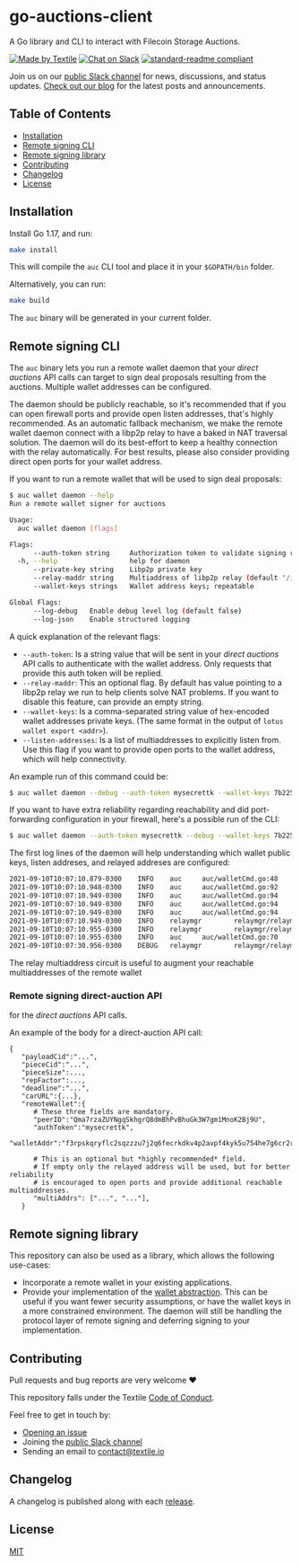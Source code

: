 # go-auctions-client
A Go library and CLI to interact with Filecoin Storage Auctions.

[![Made by Textile](https://img.shields.io/badge/made%20by-Textile-informational.svg)](https://textile.io)
[![Chat on Slack](https://img.shields.io/badge/slack-slack.textile.io-informational.svg)](https://slack.textile.io)
[![standard-readme compliant](https://img.shields.io/badge/readme%20style-standard-brightgreen.svg)](https://github.com/RichardLitt/standard-readme)

Join us on our [public Slack channel](https://slack.textile.io/) for news, discussions, and status updates. [Check out our blog](https://blog.textile.io/) for the latest posts and announcements.

## Table of Contents

- [Installation](#installation)
- [Remote signing CLI](#remote-signing-cli)
- [Remote signing library](#remote-signing-library)
- [Contributing](#contributing)
- [Changelog](#changelog)
- [License](#license)

## Installation

Install Go 1.17, and run:
```bash
make install
```
This will compile the `auc` CLI tool and place it in your `$GOPATH/bin` folder.

Alternatively, you can run:
```bash
make build
```
The `auc` binary will be generated in your current folder.

## Remote signing CLI

The `auc` binary lets you run a remote wallet daemon that your _direct auctions_ API calls 
can target to sign deal proposals resulting from the auctions. Multiple wallet addresses can be 
configured.

The daemon should be publicly reachable, so it's recommended that if you can open firewall ports
and provide open listen addresses, that's highly recommended. As an automatic fallback mechanism,
we make the remote wallet daemon connect with a libp2p relay to have a baked in NAT traversal
solution. The daemon will do its best-effort to keep a healthy connection with the relay automatically.
For best results, please also consider providing direct open ports for your wallet address.

If you want to run a remote wallet that will be used to sign deal proposals:
```bash
$ auc wallet daemon --help
Run a remote wallet signer for auctions

Usage:
  auc wallet daemon [flags]

Flags:
      --auth-token string     Authorization token to validate signing requests
  -h, --help                  help for daemon
      --private-key string    Libp2p private key
      --relay-maddr string    Multiaddress of libp2p relay (default "/ip4/34.105.85.147/tcp/4001/p2p/QmYRDEq8z3Y9hBBAirwMFySuxyCoWwskrD1bxUEYKBiwmU")
      --wallet-keys strings   Wallet address keys; repeatable

Global Flags:
      --log-debug   Enable debug level log (default false)
      --log-json    Enable structured logging
```
A quick explanation of the relevant flags:
- `--auth-token`: Is a string value that will be sent in your _direct auctions_ API calls 
to authenticate with the wallet address. Only requests that provide this auth token will be replied.
- `--relay-maddr`: This an optional flag. By default has value pointing to a libp2p relay we run to help
clients solve NAT problems. If you want to disable this feature, can provide an empty string.
- `--wallet-keys`: Is a comma-separated string value of hex-encoded wallet addresses private keys. (The same format in the output of `lotus wallet export <addr>`).
- `--listen-addresses`: Is a list of multiaddresses to explicitly listen from. Use this flag if you want 
to provide open ports to the wallet address, which will help connectivity.

An example run of this command could be:
```bash
$ auc wallet daemon --debug --auth-token mysecrettk --wallet-keys 7b2254797065223a22626c73222c22507269766174654b6579223a226862702f794666527439514c43716b6d566171415752436f50556777314b776971716e73684e49704e57513d227d
```

If you want to have extra reliability regarding reachability and did port-forwarding configuration in your firewall, here's a possible run of the CLI:
```bash
$ auc wallet daemon --auth-token mysecrettk --debug --wallet-keys 7b2254797065223a22626c73222c22507269766174654b6579223a226862702f794666527439514c43716b6d566171415752436f50556777314b776971716e73684e49704e57513d227d --listen-addresses /ip4/0.0.0.0/tcp/9876
```

The first log lines of the daemon will help understanding which wallet public keys, listen addreses, and relayed addreses are configured:
```bash
2021-09-10T10:07:10.879-0300    INFO    auc     auc/walletCmd.go:48     Loaded wallet: f3rpskqryflc2sqzzzu7j2q6fecrkdkv4p2avpf4kyk5u754he7g6cr2rbpmif7pam5oxbme2oyzot4ry3d74q
2021-09-10T10:07:10.948-0300    INFO    auc     auc/walletCmd.go:92     libp2p peer-id: Qma7rzaZUYNgqSkhgrQ8dmBhPvBhuGk3W7gm1MnoK2Bj9U
2021-09-10T10:07:10.949-0300    INFO    auc     auc/walletCmd.go:94     Listen multiaddr: /ip4/192.168.1.30/tcp/41947
2021-09-10T10:07:10.949-0300    INFO    auc     auc/walletCmd.go:94     Listen multiaddr: /ip4/127.0.0.1/tcp/41947
2021-09-10T10:07:10.949-0300    INFO    auc     auc/walletCmd.go:94     Listen multiaddr: /ip6/::1/tcp/45457
2021-09-10T10:07:10.949-0300    INFO    relaymgr        relaymgr/relaymgr.go:110        connecting with relay...
2021-09-10T10:07:10.955-0300    INFO    relaymgr        relaymgr/relaymgr.go:116        connected with relay
2021-09-10T10:07:10.955-0300    INFO    auc     auc/walletCmd.go:70     Relayed multiaddr: /ip4/140.20.1.1/tcp/9898/p2p/QmfPveoYMS158VbkxNeizZ3ZrDWHb82R28xfkVT9QodcQA/p2p-circuit/Qma7rzaZUYNgqSkhgrQ8dmBhPvBhuGk3W7gm1MnoK2Bj9U
2021-09-10T10:07:30.956-0300    DEBUG   relaymgr        relaymgr/relaymgr.go:104        relay connection is healthy
```
The relay multiaddress circuit is useful to augment your reachable multiaddresses of the remote wallet 


### Remote signing direct-auction API
for the _direct auctions_ API calls.

An example of the body for a direct-auction API call:
```
{
   "payloadCid":"...",
   "pieceCid":"...",
   "pieceSize":...,
   "repFactor":...,
   "deadline":"...",
   "carURL":{...},
   "remoteWallet":{
      # These three fields are mandatory.
      "peerID":"Qma7rzaZUYNgqSkhgrQ8dmBhPvBhuGk3W7gm1MnoK2Bj9U",
      "authToken":"mysecrettk",
      "walletAddr":"f3rpskqryflc2sqzzzu7j2q6fecrkdkv4p2avpf4kyk5u754he7g6cr2rbpmif7pam5oxbme2oyzot4ry3d74q",
      
      # This is an optional but *highly recommended* field.
      # If empty only the relayed address will be used, but for better reliability
      # is encouraged to open ports and provide additional reachable multiaddresses.
      "multiAddrs": ["...", "..."], 
   }
```

## Remote signing library

This repository can also be used as a library, which allows the following use-cases:
- Incorporate a remote wallet in your existing applications.
- Provide your implementation of the [wallet abstraction](https://github.com/textileio/go-auctions-client/blob/main/propsigner/propsigner.go#L36). This can be useful if you want fewer security assumptions, or have the wallet keys in a more constrained environment. The daemon will still be handling the protocol layer of remote signing and deferring signing to your implementation.


## Contributing

Pull requests and bug reports are very welcome ❤️

This repository falls under the Textile [Code of Conduct](./CODE_OF_CONDUCT.md).

Feel free to get in touch by:
-   [Opening an issue](https://github.com/textileio/bidbot/issues/new)
-   Joining the [public Slack channel](https://slack.textile.io/)
-   Sending an email to contact@textile.io

## Changelog

A changelog is published along with each [release](https://github.com/textileio/bidbot/releases).

## License

[MIT](LICENSE)
